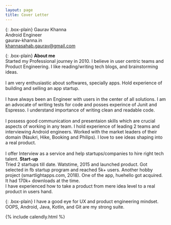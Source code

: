 ```yaml
---
layout: page
title: Cover Letter
---
```


{: .box-plain}
Gaurav Khanna <br/> Android Engineer<br/> gaurav-khanna.in <br/> khannasahab.gaurav@gmail.com

{: .box-plain}
**About me**<br/>Started my Professional journey in 2010. I believe in user centric teams and Product Engineering. I like reading/writing tech blogs, and brainstorming ideas.	<br/><br/> I am very enthusiastic about softwares, specially apps. Hold experience of building and selling an app startup. <br/><br/>
 I have always been an Engineer with users in the center of all solutions. I am an advocate of writing tests for code and posses experince of Junit and Espresso. I understand importance of writing clean and readable code.
<br/><br/>
I possess good communication and presentaion skills which are crucial aspects of working in any team. I hold experience of leading 2 teams and interviewing Android engineers. Worked with the market leaders of their domain (Naukri, Hike, Booking and Philips). I love to see ideas shaping into a real product.<br/><br/> I offer Interview as a service and help startups/companies to hire right tech talent. **Start-up**<br/>Tried 2 startups till date. Watstime, 2015 and launched product. Got selected in fb startup program and reached 5k+ users. Another hobby project (smartlightapps.com, 2018). One of the app, huehello got acquired. It had 170k+ downloads at the time.<br/>I have experienced how to take a product from mere idea level to a real product in users hand. 


{: .box-plain}
I have a good eye for UX and product engineering mindset. OOPS, Android, Java, Kotlin, and Git are my strong suite.

{% include calendly.html %}